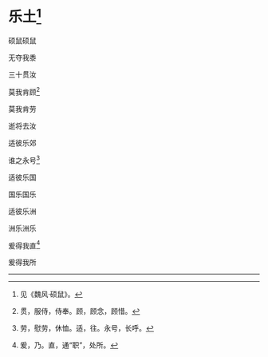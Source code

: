   

# 乐土[^1]

硕鼠硕鼠

无夺我黍

三十贯汝

莫我肯顾[^2]

莫我肯劳

逝将去汝

适彼乐郊

谁之永号[^3]

适彼乐国

国乐国乐

适彼乐洲

洲乐洲乐

爰得我直[^4]

爰得我所

* * *

[^1]: 见《魏风·硕鼠》。
[^2]: 贯，服侍，侍奉。顾，顾念，顾惜。
[^3]: 劳，慰劳，休恤。适，往。永号，长呼。
[^4]: 爰，乃。直，通“职”，处所。